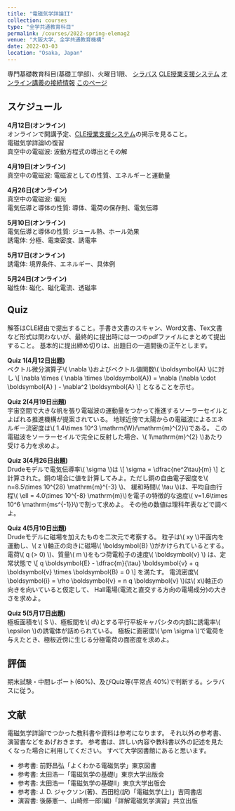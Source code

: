 ```yaml
---
title: "電磁気学詳論II"
collection: courses
type: "全学共通教育科目"
permalink: /courses/2022-spring-elemag2
venue: "大阪大学, 全学共通教育機構"
date: 2022-03-03
location: "Osaka, Japan"
---
```


専門基礎教育科目(基礎工学部)、火曜日1限、
[シラバス](https://koan.osaka-u.ac.jp/campusweb/campussquare.do?_flowId=SYW4201600-flow&nendo=2022&j_s_cd=13&j_cd=138129&langkbn=j)
[CLE授業支援システム](https://www.cle.osaka-u.ac.jp/webapps/blackboard/content/listContentEditable.jsp?content_id=_1248597_1&course_id=_154790_1)
[オンライン講義の接続情報](https://www.cle.osaka-u.ac.jp/webapps/blackboard/content/listContentEditable.jsp?content_id=_1248597_1&course_id=_154790_1&mode=reset)
[このページ](https://stsykw.github.io/courses/2022-spring-elemag2)


スケジュール
----------
**4月12日(オンライン)**  
オンラインで開講予定、[CLE授業支援システム](https://www.cle.osaka-u.ac.jp/webapps/blackboard/content/listContentEditable.jsp?content_id=_1248597_1&course_id=_154790_1)の掲示を見ること。  
電磁気学詳論Iの復習  
真空中の電磁波: 波動方程式の導出とその解  

**4月19日(オンライン)**  
真空中の電磁波: 電磁波としての性質、エネルギーと運動量  

**4月26日(オンライン)**  
真空中の電磁波: 偏光  
電気伝導と導体の性質: 導体、電荷の保存則、電気伝導   

**5月10日(オンライン)**  
電気伝導と導体の性質: ジュール熱、ホール効果  
誘電体: 分極、電束密度、誘電率  

**5月17日(オンライン)**  
誘電体: 境界条件、エネルギー、具体例  

**5月24日(オンライン)**  
磁性体: 磁化、磁化電流、透磁率  


Quiz
----

解答はCLE経由で提出すること。手書き文書のスキャン、Word文書、Tex文書など形式は問わないが、最終的に提出時には一つのpdfファイルにまとめて提出すること。
基本的に提出締め切りは、出題日の一週間後の正午とします。

**Quiz 1(4月12日出題)**  
ベクトル微分演算子\\( \nabla \\)およびベクトル値関数\\( \boldsymbol{A} \\)に対し
\\[
  \nabla \times ( \nabla \times \boldsymbol{A}) = \nabla (\nabla \cdot \boldsymbol{A} ) - \nabla^2 \boldsymbol{A}
\\]
となることを示せ。

**Quiz 2(4月19日出題)**  
宇宙空間で大きな帆を張り電磁波の運動量をつかって推進するソーラーセイルとよばれる推進機構が提案されている。
地球近傍で太陽からの電磁波によるエネルギー流密度は\\( 1.4\times 10^3  \mathrm{W}/\mathrm{m}^{2}\\)である。
この電磁波をソーラーセイルで完全に反射した場合、\\( 1\mathrm{m}^{2} \\)あたり受ける力を求めよ。

**Quiz 3(4月26日出題)**  
Drudeモデルで電気伝導率\\( \sigma \\)は
\\[
  \sigma = \dfrac{ne^2\tau}{m}
\\]
と計算された。銅の場合に値を計算してみよ。ただし銅の自由電子密度を\\( n=8.5\times 10^{28} \mathrm{m}^{-3} \\)、
緩和時間\\( \tau \\)は、平均自由行程\\( \ell = 4.0\times 10^{-8} \mathrm{m}\\)を電子の特徴的な速度\\( v=1.6\times 10^6 \mathrm{ms^{-1}}\\)で割って求めよ。
その他の数値は理科年表などで調べよ。

**Quiz 4(5月10日出題)**  
Drudeモデルに磁場を加えたものを二次元で考察する。
粒子は\\( xy \\)平面内を運動し、\\( z \\)軸正の向きに磁場\\( \boldsymbol{B} \\)がかけられているとする。
電荷\\( q (> 0) \\)、質量\\( m \\)をもつ荷電粒子の速度\\( \boldsymbol{v} \\)
は、定常状態で
\\[
  q \boldsymbol{E} - \dfrac{m}{\tau} \boldsymbol{v} + q \boldsymbol{v} \times \boldsymbol{B} = 0
\\]
を満たす。
電流密度\\( \boldsymbol{i} = \rho \boldsymbol{v} = n q \boldsymbol{v} \\)は\\( x\\)軸正の向きを向いていると仮定して、
Hall電場(電流と直交する方向の電場成分)の大きさを求めよ。

**Quiz 5(5月17日出題)**  
極板面積を\\( S \\)、極板間を\\( d\\)とする平行平板キャパシタの内部に誘電率\\( \epsilon \\)の誘電体が詰められている。
極板に面密度\\( \pm \sigma \\)で電荷を与えたとき、極板近傍に生じる分極電荷の面密度を求めよ。


評価
-----
期末試験・中間レポート(60%)、及びQuiz等(平常点 40%)で判断する。シラバスに従う。


文献
-----
電磁気学詳論Iでつかった教科書や資料は参考になります。
それ以外の参考書、演習書などをあげおきます。
参考書は、詳しい内容や教科書以外の記述を見たくなった場合に利用してください。
すべて大学図書館にあると思います。
* 参考書: 前野昌弘「よくわかる電磁気学」東京図書
* 参考書: 太田浩一「電磁気学の基礎I」東京大学出版会
* 参考書: 太田浩一「電磁気学の基礎II」東京大学出版会
* 参考書: J. D. ジャクソン(著)、西田稔(訳)「電磁気学(上)」吉岡書店
* 演習書: 後藤憲一、山崎修一郎(編)「詳解電磁気学演習」共立出版
